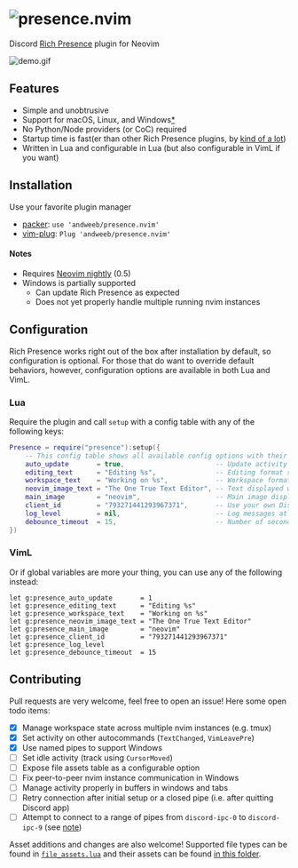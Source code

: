 <img src="https://gist.githubusercontent.com/andweeb/df3216345530234289b87cf5080c2c60/raw/8de399cfed82c137f793e9f580027b5246bc4379/presence.nvim.png" alt="presence.nvim">&#x200B;
===

Discord [Rich Presence](https://discord.com/rich-presence) plugin for Neovim

<img src="https://gist.githubusercontent.com/andweeb/df3216345530234289b87cf5080c2c60/raw/4b07351547ae9a6bfdcbc1f915889b90a5349242/presence-demo.gif" alt="demo.gif">

## Features
* Simple and unobtrusive
* Support for macOS, Linux, and Windows[\*](#notes)
* No Python/Node providers (or CoC) required
* Startup time is fast(er than other Rich Presence plugins, by [kind of a lot](https://github.com/andweeb/presence.nvim/wiki/Plugin-Comparisons))
* Written in Lua and configurable in Lua (but also configurable in VimL if you want)

## Installation
Use your favorite plugin manager
* [packer](https://github.com/wbthomason/packer.nvim): `use 'andweeb/presence.nvim'`
* [vim-plug](https://github.com/junegunn/vim-plug): `Plug 'andweeb/presence.nvim'`

#### Notes
* Requires [Neovim nightly](https://github.com/neovim/neovim/releases/tag/nightly) (0.5)
* Windows is partially supported
    * Can update Rich Presence as expected
    * Does not yet properly handle multiple running nvim instances

## Configuration
Rich Presence works right out of the box after installation by default, so configuration is optional. For those that do want to override default behaviors, however, configuration options are available in both Lua and VimL.

### Lua
Require the plugin and call `setup` with a config table with any of the following keys:

```lua
Presence = require("presence"):setup({
    -- This config table shows all available config options with their default values
    auto_update       = true,                       -- Update activity based on autocmd events (if `false`, map or manually execute `:lua Presence:update()`)
    editing_text      = "Editing %s",               -- Editing format string (either string or function(filename: string|nil, buffer: string): string)
    workspace_text    = "Working on %s",            -- Workspace format string (either string or function(git_project_name: string|nil, buffer: string): string)
    neovim_image_text = "The One True Text Editor", -- Text displayed when hovered over the Neovim image
    main_image        = "neovim",                   -- Main image display (either "neovim" or "file")
    client_id         = "793271441293967371",       -- Use your own Discord application client id (not recommended)
    log_level         = nil,                        -- Log messages at or above this level (one of the following: "debug", "info", "warn", "error")
    debounce_timeout  = 15,                         -- Number of seconds to debounce TextChanged events (or calls to `:lua Presence:update(<buf>, true)`)
})
```

### VimL
Or if global variables are more your thing, you can use any of the following instead:
```viml
let g:presence_auto_update       = 1
let g:presence_editing_text      = "Editing %s"
let g:presence_workspace_text    = "Working on %s"
let g:presence_neovim_image_text = "The One True Text Editor"
let g:presence_main_image        = "neovim"
let g:presence_client_id         = "793271441293967371"
let g:presence_log_level
let g:presence_debounce_timeout  = 15
```

## Contributing
Pull requests are very welcome, feel free to open an issue! Here some open todo items:
- [x] Manage workspace state across multiple nvim instances (e.g. tmux)
- [x] Set activity on other autocommands (`TextChanged`, `VimLeavePre`)
- [x] Use named pipes to support Windows
- [ ] Set idle activity (track using `CursorMoved`)
- [ ] Expose file assets table as a configurable option
- [ ] Fix peer-to-peer nvim instance communication in Windows
- [ ] Manage activity properly in buffers in windows and tabs
- [ ] Retry connection after initial setup or a closed pipe (i.e. after quitting Discord app)
- [ ] Attempt to connect to a range of pipes from `discord-ipc-0` to `discord-ipc-9` (see [note](https://github.com/discord/discord-rpc/blob/master/documentation/hard-mode.md#notes))

Asset additions and changes are also welcome! Supported file types can be found in [`file_assets.lua`](lua/presence/file_assets.lua) and their assets can be found [in this folder](https://www.dropbox.com/sh/j8913f0gav3toeh/AADxjn0NuTprGFtv3Il1Pqz-a?dl=0).
